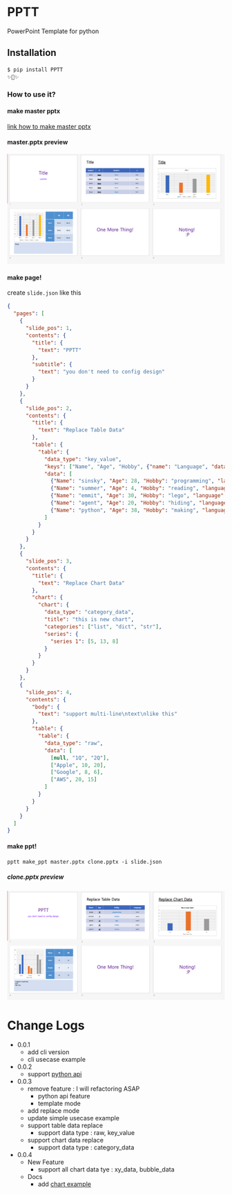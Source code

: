 # PPTT
PowerPoint Template for python

## Installation
```bash
$ pip install PPTT
✨🍰✨
```
### How to use it?
#### make master pptx
[link how to make master pptx](#)

#### master.pptx preview
![master_preview](https://raw.githubusercontent.com/spaceone-dev/PPTT/master/example/simple_ppt/master_pptx_preview.png)

#### make page!
create `slide.json` like this
```json
{
  "pages": [
    {
      "slide_pos": 1,
      "contents": {
        "title": {
          "text": "PPTT"
        },
        "subtitle": {
          "text": "you don't need to config design"
        }
      }
    },
    {
      "slide_pos": 2,
      "contents": {
        "title": {
          "text": "Replace Table Data"
        },
        "table": {
          "table": {
            "data_type": "key_value",
            "keys": ["Name", "Age", "Hobby", {"name": "Language", "data_key": "language"}],
            "data": [
              {"Name": "sinsky", "Age": 28, "Hobby": "programming", "language": "korean"},
              {"Name": "summer", "Age": 4, "Hobby": "reading", "language": "korean"},
              {"Name": "emmit", "Age": 30, "Hobby": "lego", "language": "english"},
              {"Name": "agent", "Age": 20, "Hobby": "hiding", "language": "english"},
              {"Name": "python", "Age": 38, "Hobby": "making", "language": "python"}
            ]
          }
        }
      }
    },
    {
      "slide_pos": 3,
      "contents": {
        "title": {
          "text": "Replace Chart Data"
        },
        "chart": {
          "chart": {
            "data_type": "category_data",
            "title": "this is new chart",
            "categories": ["list", "dict", "str"],
            "series": {
              "series 1": [5, 13, 8]
            }
          }
        }
      }
    },
    {
      "slide_pos": 4,
      "contents": {
        "body": {
          "text": "support multi-line\ntext\nlike this"
        },
        "table": {
          "table": {
            "data_type": "raw",
            "data": [
              [null, "1Q", "2Q"],
              ["Apple", 10, 20],
              ["Google", 8, 6],
              ["AWS", 20, 15]
            ]
          }
        }
      }
    }
  ]
}
```

#### make ppt!
```shell script
pptt make_ppt master.pptx clone.pptx -i slide.json
```

##### clone.pptx preview
![master_preview](https://raw.githubusercontent.com/spaceone-dev/PPTT/master/example/simple_ppt/clone_pptx_preview.png)

# Change Logs
- 0.0.1
    - add cli version
    - cli usecase example
- 0.0.2
    - support [python api](https://github.com/spaceone-dev/PPTT/tree/master/example/python_api)
- 0.0.3
    - remove feature : I will refactoring ASAP
        - python api feature 
        - template mode
    - add replace mode
    - update simple usecase example
    - support table data replace
        - support data type : raw, key_value
    - support chart data replace
        - support data type :  category_data
- 0.0.4
    - New Feature
        - support all chart data tye : xy_data, bubble_data
    - Docs
        - add [chart example](https://github.com/spaceone-dev/PPTT/tree/master/example/chart_example)
